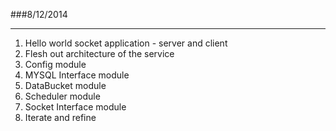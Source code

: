 ###8/12/2014

---

1. Hello world socket application - server and client
2. Flesh out architecture of the service
3. Config module
4. MYSQL Interface module
5. DataBucket module
6. Scheduler module
7. Socket Interface module
8. Iterate and refine
